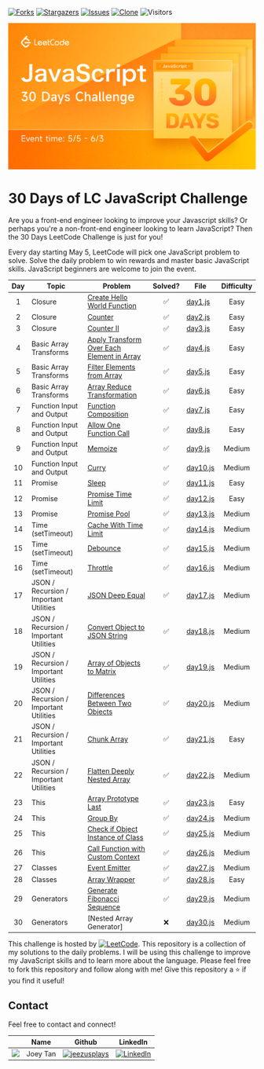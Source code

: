[![Forks][forks-shield]][forks-url]
[![Stargazers][stars-shield]][stars-url]
[![Issues][issues-shield]][issues-url]
[![Clone][clone-shield]][clone-url]
![Visitors](https://api.visitorbadge.io/api/visitors?path=https%3A%2F%2Fgithub.com%2Fjeezusplays%2Fjavascript-challenge&label=VISTORS&countColor=%232ccce4)

[![LeetCode Challenge]](https://leetcode.com/discuss/study-guide/3458761/day-1-30-days-of-lc-javascript-challenge)

# 30 Days of LC JavaScript Challenge
Are you a front-end engineer looking to improve your Javascript skills? Or perhaps you're a non-front-end engineer looking to learn JavaScript? Then the 30 Days LeetCode Challenge is just for you!

Every day starting May 5, LeetCode will pick one JavaScript problem to solve. Solve the daily problem to win rewards and master basic JavaScript skills. JavaScript beginners are welcome to join the event.

<!-- Not Solved emoji `:x:`
Solved emoji `:white_check_mark:` -->
| Day | Topic | Problem | Solved? | File | Difficulty |
| :---: | ----- | ------- | :-------: | ------- | :--------: |
| 1 | Closure | [Create Hello World Function] | :white_check_mark: | [day1.js] | Easy |
| 2 | Closure | [Counter] | :white_check_mark: | [day2.js] | Easy |
| 3 | Closure | [Counter II] | :white_check_mark: | [day3.js] | Easy |
| 4 | Basic Array Transforms | [Apply Transform Over Each Element in Array] | :white_check_mark: | [day4.js] | Easy |
| 5 | Basic Array Transforms | [Filter Elements from Array] | :white_check_mark: | [day5.js] | Easy |
| 6 | Basic Array Transforms | [Array Reduce Transformation] | :white_check_mark: | [day6.js] | Easy |
| 7 | Function Input and Output | [Function Composition] | :white_check_mark: | [day7.js] | Easy |
| 8 | Function Input and Output | [Allow One Function Call] | :white_check_mark: | [day8.js] | Easy |
| 9 | Function Input and Output | [Memoize] | :white_check_mark: | [day9.js] | Medium |
| 10 | Function Input and Output | [Curry] | :white_check_mark: | [day10.js] | Medium |
| 11 | Promise | [Sleep] | :white_check_mark: | [day11.js] | Easy |
| 12 | Promise | [Promise Time Limit] | :white_check_mark: | [day12.js] | Easy |
| 13 | Promise | [Promise Pool] | :white_check_mark: | [day13.js] | Medium |
| 14 | Time (setTimeout) | [Cache With Time Limit] | :white_check_mark: | [day14.js] | Medium |
| 15 | Time (setTimeout) | [Debounce] | :white_check_mark: | [day15.js] | Medium |
| 16 | Time (setTimeout) | [Throttle] | :white_check_mark: | [day16.js] | Medium |
| 17 | JSON / Recursion / Important Utilities | [JSON Deep Equal] | :white_check_mark: | [day17.js] | Medium |
| 18 | JSON / Recursion / Important Utilities | [Convert Object to JSON String] | :white_check_mark: | [day18.js] | Medium |
| 19 | JSON / Recursion / Important Utilities | [Array of Objects to Matrix] | :white_check_mark: | [day19.js] | Medium |
| 20 | JSON / Recursion / Important Utilities | [Differences Between Two Objects] | :white_check_mark: | [day20.js] | Medium |
| 21 | JSON / Recursion / Important Utilities | [Chunk Array] | :white_check_mark: | [day21.js] | Easy |
| 22 | JSON / Recursion / Important Utilities | [Flatten Deeply Nested Array] | :white_check_mark: | [day22.js] | Medium |
| 23 | This | [Array Prototype Last] | :white_check_mark: | [day23.js] | Easy |
| 24 | This | [Group By] | :white_check_mark: | [day24.js] | Medium |
| 25 | This | [Check if Object Instance of Class] | :white_check_mark: | [day25.js] | Medium |
| 26 | This | [Call Function with Custom Context] | :white_check_mark: | [day26.js] | Medium |
| 27 | Classes | [Event Emitter] | :white_check_mark: | [day27.js] | Medium |
| 28 | Classes | [Array Wrapper] | :white_check_mark: | [day28.js] | Easy |
| 29 | Generators | [Generate Fibonacci Sequence] | :white_check_mark: | [day29.js] | Medium |
| 30 | Generators | [Nested Array Generator] | :x: | [day30.js] | Medium |

This challenge is hosted by [![LeetCode]](https://leetcode.com/). This repository is a collection of my solutions to the daily problems. I will be using this challenge to improve my JavaScript skills and to learn more about the language. Please feel free to fork this repository and follow along with me! Give this repository a :star: if you find it useful!

## Contact
Feel free to contact and connect!

|| Name | Github | LinkedIn |
|-----------| ----------- | ----------- | ----------- |
|<img src="https://avatars.githubusercontent.com/u/68149788?v=4" width="100"></img>|Joey Tan|[![jeezusplays](https://img.shields.io/badge/GitHub-181717.svg?style=for-the-badge&logo=GitHub&logoColor=white)](https://github.com/jeezusplays)|[![LinkedIn](https://img.shields.io/badge/LinkedIn-0A66C2.svg?style=for-the-badge&logo=LinkedIn&logoColor=white)](https://linkedin.com/in/joey-tan-zuyi)|

[LeetCode Challenge]: assets/lc-challenge.png
[LeetCode]: https://img.shields.io/badge/LeetCode-FFA116.svg?style=for-the-badge&logo=LeetCode&logoColor=white

[Create Hello World Function]: https://leetcode.com/problems/create-hello-world-function/
[Counter]: https://leetcode.com/problems/counter/
[Counter II]: https://leetcode.com/problems/counter-ii/
[Apply Transform Over Each Element in Array]: https://leetcode.com/problems/apply-transform-over-each-element-in-array/
[Filter Elements from Array]: https://leetcode.com/problems/filter-elements-from-array/
[Array Reduce Transformation]: https://leetcode.com/problems/array-reduce-transformation/
[Function Composition]: https://leetcode.com/problems/function-composition/
[Allow One Function Call]: https://leetcode.com/problems/allow-one-function-call/
[Memoize]: https://leetcode.com/problems/memoize/
[Curry]: https://leetcode.com/problems/curry/
[Sleep]: https://leetcode.com/problems/sleep/
[Promise Time Limit]: https://leetcode.com/problems/promise-time-limit/
[Promise Pool]: https://leetcode.com/problems/promise-pool/
[Cache With Time Limit]: https://leetcode.com/problems/cache-with-time-limit/
[Debounce]: https://leetcode.com/problems/debounce/
[Throttle]: https://leetcode.com/problems/throttle/
[JSON Deep Equal]: https://leetcode.com/problems/json-deep-equal/
[Convert Object to JSON String]: https://leetcode.com/problems/convert-object-to-json-string/
[Array of Objects to Matrix]: https://leetcode.com/problems/array-of-objects-to-matrix/
[Differences Between Two Objects]: https://leetcode.com/problems/differences-between-two-objects/
[Chunk Array]: https://leetcode.com/problems/chunk-array/
[Flatten Deeply Nested Array]: https://leetcode.com/problems/flatten-deeply-nested-array/
[Array Prototype Last]: https://leetcode.com/problems/array-prototype-last/
[Group By]: https://leetcode.com/problems/group-by/
[Check if Object Instance of Class]: https://leetcode.com/problems/check-if-object-instance-of-class/
[Call Function with Custom Context]: https://leetcode.com/problems/call-function-with-custom-context/
[Event Emitter]: https://leetcode.com/problems/event-emitter/
[Array Wrapper]: https://leetcode.com/problems/array-wrapper/
[Generate Fibonacci Sequence]: https://leetcode.com/problems/generate-fibonacci-sequence/

[day1.js]: challenges/day1.js
[day2.js]: challenges/day2.js
[day3.js]: challenges/day3.js
[day4.js]: challenges/day4.js
[day5.js]: challenges/day5.js
[day6.js]: challenges/day6.js
[day7.js]: challenges/day7.js
[day8.js]: challenges/day8.js
[day9.js]: challenges/day9.js
[day10.js]: challenges/day10.js
[day11.js]: challenges/day11.js
[day12.js]: challenges/day12.js
[day13.js]: challenges/day13.js
[day14.js]: challenges/day14.js
[day15.js]: challenges/day15.js
[day16.js]: challenges/day16.js
[day17.js]: challenges/day17.js
[day18.js]: challenges/day18.js
[day19.js]: challenges/day19.js
[day20.js]: challenges/day20.js
[day21.js]: challenges/day21.js
[day22.js]: challenges/day22.js
[day23.js]: challenges/day23.js
[day24.js]: challenges/day24.js
[day25.js]: challenges/day25.js
[day26.js]: challenges/day26.js
[day27.js]: challenges/day27.js
[day28.js]: challenges/day28.js
[day29.js]: challenges/day29.js
[day30.js]: challenges/day30.js

[forks-shield]: https://img.shields.io/github/forks/jeezusplays/javascript-challenge.svg?style=for-the-badge
[forks-url]: https://github.com/jeezusplays/javascript-challenge/network/members
[stars-shield]: https://img.shields.io/github/stars/jeezusplays/javascript-challenge.svg?style=for-the-badge
[stars-url]: https://github.com/jeezusplays/javascript-challenge/stargazers
[issues-shield]: https://img.shields.io/github/issues/jeezusplays/javascript-challenge.svg?style=for-the-badge
[issues-url]: https://github.com/jeezusplays/javascript-challenge/issues
[clone-shield]: https://img.shields.io/badge/dynamic/json?style=for-the-badge&color=success&label=Clone&query=count&url=https://gist.githubusercontent.com/jeezusplays/40f3b1ed54e74b942f5124ac07cdbafb/raw/clone.json
[clone-url]:https://github.com/jeezusplays/javascript-challenge/
